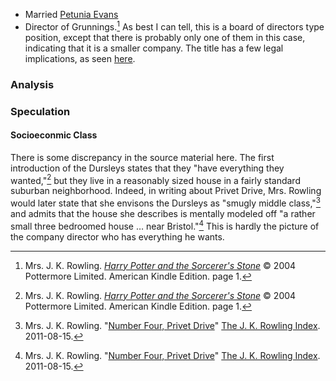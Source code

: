 
- Married [Petunia Evans][PD]
- Director of Grunnings.[^220927-1] As best I can tell, this is a board of
  directors type position, except that there is probably only one of them in
  this case, indicating that it is a smaller company. The title has a few
  legal implications, as seen [here][ukglc].

[ukglc]: https://www.gov.uk/running-a-limited-company
[PD]: /Harrypedia/people/evans/petunia/

[^220927-1]:
    Mrs. J. K. Rowling.
    _[Harry Potter and the Sorcerer's Stone](https://www.librarything.com/work/5403381/book/225886281)_
    © 2004 Pottermore Limited. American Kindle Edition. page 1.

### Analysis

### Speculation

#### Socioeconmic Class

There is some discrepancy in the source material here. The first introduction
of the Dursleys states that they "have everything they wanted,"[^220927-2] but
they live in a reasonably sized house in a fairly standard suburban
neighborhood. Indeed, in writing about Privet Drive, Mrs. Rowling would later
state that she envisons the Dursleys as "smugly middle class,"[^220927-3] and
admits that the house she describes is mentally modeled off "a rather small
three bedroomed house … near Bristol."[^220927-4] This is hardly the picture
of the company director who has everything he wants.

[^220927-2]:
    Mrs. J. K. Rowling.
    _[Harry Potter and the Sorcerer's Stone](https://www.librarything.com/work/5403381/book/225886281)_
    © 2004 Pottermore Limited. American Kindle Edition. page 1.

[^220927-3]:
    Mrs. J. K. Rowling.
    "[Number Four, Privet Drive](https://www.rowlingindex.org/work/pdpm/)"
    [The J. K. Rowling Index](https://www.rowlingindex.org). 2011-08-15.

[^220927-4]:
    Mrs. J. K. Rowling.
    "[Number Four, Privet Drive](https://www.rowlingindex.org/work/pdpm/)"
    [The J. K. Rowling Index](https://www.rowlingindex.org). 2011-08-15.
